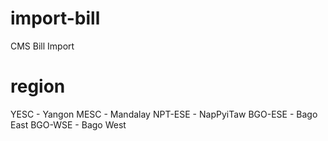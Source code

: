 # import-bill
CMS Bill Import

# region
YESC - Yangon
MESC - Mandalay
NPT-ESE - NapPyiTaw
BGO-ESE - Bago East
BGO-WSE - Bago West
